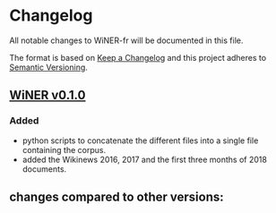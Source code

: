# Changelog
All notable changes to WiNER-fr will be documented in this file.

The format is based on [Keep a Changelog](http://keepachangelog.com/en/1.0.0/) and this project adheres to [Semantic Versioning](http://semver.org/spec/v2.0.0.html).

## [WiNER v0.1.0](https://github.com/YoannDupont/WiNER-fr/releases/tag/v0.1.0)
### Added
- python scripts to concatenate the different files into a single file containing the corpus.
- added the Wikinews 2016, 2017 and the first three months of 2018 documents.

## changes compared to other versions:

